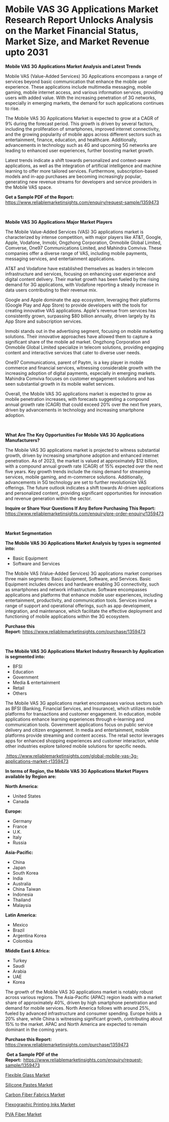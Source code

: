 <p><h1>Mobile VAS 3G Applications Market Research Report Unlocks Analysis on the Market Financial Status, Market Size, and Market Revenue upto 2031</h1></p><p><strong>Mobile VAS 3G Applications Market Analysis and Latest Trends</strong></p>
<p><p>Mobile VAS (Value-Added Services) 3G Applications encompass a range of services beyond basic communication that enhance the mobile user experience. These applications include multimedia messaging, mobile gaming, mobile internet access, and various information services, providing users with added value. With the increasing penetration of 3G networks, especially in emerging markets, the demand for such applications continues to rise.</p><p>The Mobile VAS 3G Applications Market is expected to grow at a CAGR of 9% during the forecast period. This growth is driven by several factors, including the proliferation of smartphones, improved internet connectivity, and the growing popularity of mobile apps across different sectors such as entertainment, finance, education, and healthcare. Additionally, advancements in technology such as 4G and upcoming 5G networks are leading to enhanced user experiences, further boosting market growth.</p><p>Latest trends indicate a shift towards personalized and context-aware applications, as well as the integration of artificial intelligence and machine learning to offer more tailored services. Furthermore, subscription-based models and in-app purchases are becoming increasingly popular, generating new revenue streams for developers and service providers in the Mobile VAS space.</p></p>
<p><strong>Get a Sample PDF of the Report:&nbsp;</strong> <a href="https://www.reliablemarketinsights.com/enquiry/request-sample/1359473">https://www.reliablemarketinsights.com/enquiry/request-sample/1359473</a></p>
<p>&nbsp;</p>
<p><strong>Mobile VAS 3G Applications Major Market Players</strong></p>
<p><p>The Mobile Value-Added Services (VAS) 3G applications market is characterized by intense competition, with major players like AT&T, Google, Apple, Vodafone, Inmobi, Ongzhong Corporation, Onmobile Global Limited, Comverse, One97 Communications Limited, and Mahindra Comviva. These companies offer a diverse range of VAS, including mobile payments, messaging services, and entertainment applications.</p><p>AT&T and Vodafone have established themselves as leaders in telecom infrastructure and services, focusing on enhancing user experience and digital content delivery. Their market growth has been fueled by the rising demand for 3G applications, with Vodafone reporting a steady increase in data users contributing to their revenue mix.</p><p>Google and Apple dominate the app ecosystem, leveraging their platforms (Google Play and App Store) to provide developers with the tools for creating innovative VAS applications. Apple's revenue from services has consistently grown, surpassing $80 billion annually, driven largely by its App Store and subscription services.</p><p>Inmobi stands out in the advertising segment, focusing on mobile marketing solutions. Their innovative approaches have allowed them to capture a significant share of the mobile ad market. Ongzhong Corporation and Onmobile Global Limited specialize in telecom solutions, providing engaging content and interactive services that cater to diverse user needs.</p><p>One97 Communications, parent of Paytm, is a key player in mobile commerce and financial services, witnessing considerable growth with the increasing adoption of digital payments, especially in emerging markets. Mahindra Comviva focuses on customer engagement solutions and has seen substantial growth in its mobile wallet services.</p><p>Overall, the Mobile VAS 3G applications market is expected to grow as mobile penetration increases, with forecasts suggesting a compound annual growth rate (CAGR) that could exceed 20% over the next five years, driven by advancements in technology and increasing smartphone adoption.</p></p>
<p>&nbsp;</p>
<p><strong>What Are The Key Opportunities For Mobile VAS 3G Applications Manufacturers?</strong></p>
<p><p>The Mobile VAS 3G applications market is projected to witness substantial growth, driven by increasing smartphone adoption and enhanced internet penetration. As of 2023, the market is valued at approximately $12 billion, with a compound annual growth rate (CAGR) of 15% expected over the next five years. Key growth trends include the rising demand for streaming services, mobile gaming, and m-commerce solutions. Additionally, advancements in 5G technology are set to further revolutionize VAS offerings. The future outlook indicates a shift towards AI-driven applications and personalized content, providing significant opportunities for innovation and revenue generation within the sector.</p></p>
<p><strong>Inquire or Share Your Questions If Any Before Purchasing This Report:</strong> <a href="https://www.reliablemarketinsights.com/enquiry/pre-order-enquiry/1359473">https://www.reliablemarketinsights.com/enquiry/pre-order-enquiry/1359473</a></p>
<p>&nbsp;</p>
<p><strong>Market Segmentation</strong></p>
<p><strong>The Mobile VAS 3G Applications Market Analysis by types is segmented into:</strong></p>
<p><ul><li>Basic Equipment</li><li>Software and Services</li></ul></p>
<p><p>The Mobile VAS (Value-Added Services) 3G applications market comprises three main segments: Basic Equipment, Software, and Services. Basic Equipment includes devices and hardware enabling 3G connectivity, such as smartphones and network infrastructure. Software encompasses applications and platforms that enhance mobile user experiences, including entertainment, productivity, and communication tools. Services involve a range of support and operational offerings, such as app development, integration, and maintenance, which facilitate the effective deployment and functioning of mobile applications within the 3G ecosystem.</p></p>
<p><strong>Purchase this Report:&nbsp;</strong><a href="https://www.reliablemarketinsights.com/purchase/1359473">https://www.reliablemarketinsights.com/purchase/1359473</a></p>
<p>&nbsp;</p>
<p><strong>The Mobile VAS 3G Applications Market Industry Research by Application is segmented into:</strong></p>
<p><ul><li>BFSI</li><li>Education</li><li>Government</li><li>Media & entertainment</li><li>Retail</li><li>Others</li></ul></p>
<p><p>The Mobile VAS 3G applications market encompasses various sectors such as BFSI (Banking, Financial Services, and Insurance), which utilizes mobile platforms for transactions and customer engagement. In education, mobile applications enhance learning experiences through e-learning and communication tools. Government applications focus on public service delivery and citizen engagement. In media and entertainment, mobile platforms provide streaming and content access. The retail sector leverages apps for enhanced shopping experiences and customer interaction, while other industries explore tailored mobile solutions for specific needs.</p></p>
<p><a href="https://www.reliablemarketinsights.com/global-mobile-vas-3g-applications-market-r1359473">&nbsp;https://www.reliablemarketinsights.com/global-mobile-vas-3g-applications-market-r1359473</a></p>
<p><strong>In terms of Region, the Mobile VAS 3G Applications Market Players available by Region are:</strong></p>
<p>
    <p> <strong> North America: </strong>
        <ul>
            <li>United States</li>
            <li>Canada</li>
        </ul>
        </p> 
    <p> <strong> Europe: </strong>
        <ul>
            <li>Germany</li>
            <li>France</li>
            <li>U.K.</li>
            <li>Italy</li>
            <li>Russia</li>
        </ul>
        </p> 
    <p> <strong> Asia-Pacific: </strong>
        <ul>
            <li>China</li>
            <li>Japan</li>
            <li>South Korea</li>
            <li>India</li>
            <li>Australia</li>
            <li>China Taiwan</li>
            <li>Indonesia</li>
            <li>Thailand</li>
            <li>Malaysia</li>
        </ul>
        </p> 
    <p> <strong> Latin America: </strong>
        <ul>
            <li>Mexico</li>
            <li>Brazil</li>
            <li>Argentina Korea</li>
            <li>Colombia</li>
        </ul>
        </p> 
    <p> <strong> Middle East & Africa: </strong>
        <ul>
            <li>Turkey</li>
            <li>Saudi</li>
            <li>Arabia</li>
            <li>UAE</li>
            <li>Korea</li>
        </ul>
    </p>
    </p>
<p><p>The growth of the Mobile VAS 3G applications market is notably robust across various regions. The Asia-Pacific (APAC) region leads with a market share of approximately 40%, driven by high smartphone penetration and demand for mobile services. North America follows with around 25%, fueled by advanced infrastructure and consumer spending. Europe holds a 20% share, while China is witnessing significant growth, contributing about 15% to the market. APAC and North America are expected to remain dominant in the coming years.</p></p>
<p><strong>Purchase this Report: </strong><a href="https://www.reliablemarketinsights.com/purchase/1359473">https://www.reliablemarketinsights.com/purchase/1359473</a></p>
<p>&nbsp;<strong>Get a Sample PDF of the Report:&nbsp;&nbsp;</strong><a href="https://www.reliablemarketinsights.com/enquiry/request-sample/1359473">https://www.reliablemarketinsights.com/enquiry/request-sample/1359473</a></p>
<p><strong></strong></p>
<p><p><a href="https://issuu.com/reportprime-2/docs/flexible-glass-market-size-2030.ppt_4e22e6444e1fea">Flexible Glass Market</a></p><p><a href="https://www.linkedin.com/pulse/global-silicone-pastes-market-size-trends-analysis-regional-g7mwc?trackingId=g%2F4ggorMQk%2Bbee4ooEIIng%3D%3D">Silicone Pastes Market</a></p><p><a href="https://www.linkedin.com/pulse/what-driving-global-carbon-fiber-fabrics-market-dive-trends-htxjc?trackingId=1e7KIeYDQtCS1PRyENs%2BIw%3D%3D">Carbon Fiber Fabrics Market</a></p><p><a href="https://issuu.com/reportprime-2/docs/flexographic-printing-inks-market-s_d8e5f594a33a31">Flexographic Printing Inks Market</a></p><p><a href="https://www.linkedin.com/pulse/unveiling-market-trends-global-pva-fiber-growth-regional-i089c?trackingId=Jiv3uWwGQbKW9XWPJuJguQ%3D%3D">PVA Fiber Market</a></p></p>